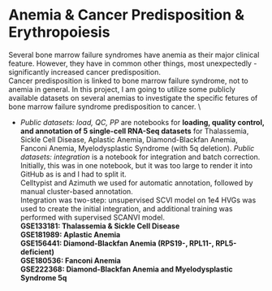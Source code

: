 # Anemia & Cancer Predisposition & Erythropoiesis

Several bone marrow failure syndromes have anemia as their major clinical feature. However, they have in common other things, most unexpectedly - significantly increased cancer predisposition. \
Cancer predisposition is linked to bone marrow failure syndrome, not to anemia in general. In this project, I am going to utilize some publicly available datasets on several anemias to investigate the specific fetures of bone marrow failure syndrome predisposition to cancer. \

* *Public datasets: load, QC, PP* are notebooks for **loading, quality control, and annotation of 5 single-cell RNA-Seq datasets** for Thalassemia, Sickle Cell Disease, Aplastic Anemia, Diamond-Blackfan Anemia, Fanconi Anemia, Myelodysplastic Syndrome (with 5q deletion). *Public datasets: integration* is a notebook for integration and batch correction. \
Initially, this was in one notebook, but it was too large to render it into GitHub as is and I had to split it. \
Celltypist and Azimuth we used for automatic annotation, followed by manual cluster-based annotation. \
Integration was two-step: unsupervised SCVI model on 1e4 HVGs was used to create the initial integration, and additional training was performed with supervised SCANVI model. \
**GSE133181: Thalassemia & Sickle Cell Disease** \
**GSE181989: Aplastic Anemia** \
**GSE156441: Diamond-Blackfan Anemia (RPS19-, RPL11-, RPL5-deficient)** \
**GSE180536: Fanconi Anemia** \
**GSE222368: Diamond-Blackfan Anemia and Myelodysplastic Syndrome 5q**
  
